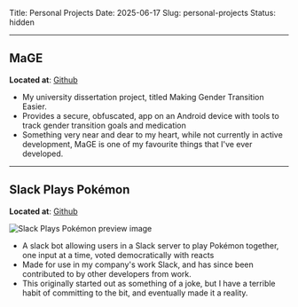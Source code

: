Title: Personal Projects
Date: 2025-06-17
Slug: personal-projects
Status: hidden



-----
## MaGE
**Located at**: [Github](https://github.com/AyaPK/MaGE)

- My university dissertation project, titled Making Gender Transition Easier.
- Provides a secure, obfuscated, app on an Android device with tools to track gender transition goals and medication
- Something very near and dear to my heart, while not currently in active development, MaGE is one of my favourite things that I've ever developed.

-----
## Slack Plays Pokémon
**Located at**: [Github](https://github.com/AyaPK/slack-plays-pokemon)

![Slack Plays Pokémon preview image](https://img.ayasca.dev/slack-plays-pokemon.png)

- A slack bot allowing users in a Slack server to play Pokémon together, one input at a time, voted democratically with reacts
- Made for use in my company's work Slack, and has since been contributed to by other developers from work.
- This originally started out as something of a joke, but I have a terrible habit of committing to the bit, and eventually made it a reality.